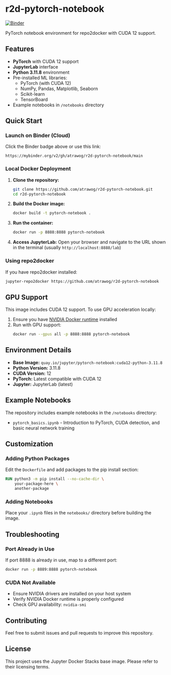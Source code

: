 # r2d-pytorch-notebook

[![Binder](https://mybinder.org/badge_logo.svg)](https://mybinder.org/v2/gh/atrawog/r2d-pytorch-notebook/main)

PyTorch notebook environment for repo2docker with CUDA 12 support.

## Features

- **PyTorch** with CUDA 12 support
- **JupyterLab** interface
- **Python 3.11.8** environment
- Pre-installed ML libraries:
  - PyTorch (with CUDA 12)
  - NumPy, Pandas, Matplotlib, Seaborn
  - Scikit-learn
  - TensorBoard
- Example notebooks in `/notebooks` directory

## Quick Start

### Launch on Binder (Cloud)

Click the Binder badge above or use this link:
```
https://mybinder.org/v2/gh/atrawog/r2d-pytorch-notebook/main
```

### Local Docker Deployment

1. **Clone the repository:**
   ```bash
   git clone https://github.com/atrawog/r2d-pytorch-notebook.git
   cd r2d-pytorch-notebook
   ```

2. **Build the Docker image:**
   ```bash
   docker build -t pytorch-notebook .
   ```

3. **Run the container:**
   ```bash
   docker run -p 8888:8888 pytorch-notebook
   ```

4. **Access JupyterLab:**
   Open your browser and navigate to the URL shown in the terminal (usually `http://localhost:8888/lab`)

### Using repo2docker

If you have repo2docker installed:
```bash
jupyter-repo2docker https://github.com/atrawog/r2d-pytorch-notebook
```

## GPU Support

This image includes CUDA 12 support. To use GPU acceleration locally:

1. Ensure you have [NVIDIA Docker runtime](https://docs.nvidia.com/datacenter/cloud-native/container-toolkit/install-guide.html) installed
2. Run with GPU support:
   ```bash
   docker run --gpus all -p 8888:8888 pytorch-notebook
   ```

## Environment Details

- **Base Image:** `quay.io/jupyter/pytorch-notebook:cuda12-python-3.11.8`
- **Python Version:** 3.11.8
- **CUDA Version:** 12
- **PyTorch:** Latest compatible with CUDA 12
- **Jupyter:** JupyterLab (latest)

## Example Notebooks

The repository includes example notebooks in the `/notebooks` directory:
- `pytorch_basics.ipynb` - Introduction to PyTorch, CUDA detection, and basic neural network training

## Customization

### Adding Python Packages

Edit the `Dockerfile` and add packages to the pip install section:
```dockerfile
RUN python3 -m pip install --no-cache-dir \
    your-package-here \
    another-package
```

### Adding Notebooks

Place your `.ipynb` files in the `notebooks/` directory before building the image.

## Troubleshooting

### Port Already in Use
If port 8888 is already in use, map to a different port:
```bash
docker run -p 8889:8888 pytorch-notebook
```

### CUDA Not Available
- Ensure NVIDIA drivers are installed on your host system
- Verify NVIDIA Docker runtime is properly configured
- Check GPU availability: `nvidia-smi`

## Contributing

Feel free to submit issues and pull requests to improve this repository.

## License

This project uses the Jupyter Docker Stacks base image. Please refer to their licensing terms.
